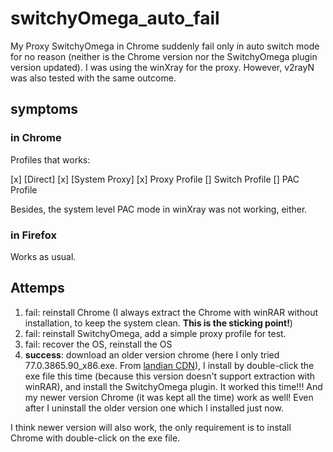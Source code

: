 # switchyOmega_auto_fail
My Proxy SwitchyOmega in Chrome suddenly fail only in auto switch mode for no reason (neither is the Chrome version nor the SwitchyOmega plugin version updated). I was using the winXray for the proxy. However, v2rayN was also tested with the same outcome.

## symptoms
### in Chrome
Profiles that works:

[x] [Direct]
[x] [System Proxy]
[x] Proxy Profile
[] Switch Profile
[] PAC Profile

Besides, the system level PAC mode in winXray was not working, either. 

### in Firefox
Works as usual.

## Attemps
1. fail: reinstall Chrome (I always extract the Chrome with winRAR without installation, to keep the system clean. **This is the sticking point!**)
2. fail: reinstall SwitchyOmega, add a simple proxy profile for test.
3. fail: recover the OS, reinstall the OS
4. **success**: download an older version chrome (here I only tried 77.0.3865.90_x86.exe. From [landian CDN](https://dl.lancdn.com/landian/soft/chrome/m/)), I install by double-click the exe file this time (because this version doesn't support extraction with winRAR), and install the SwitchyOmega plugin. It worked this time!!! And my newer version Chrome (it was kept all the time) work as well! Even after I uninstall the older version one which I installed just now. 

I think newer version will also work, the only requirement is to install Chrome with double-click on the exe file. 
